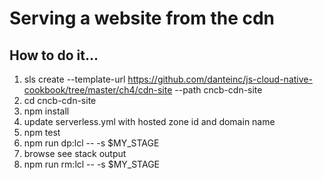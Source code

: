 # Serving a website from the cdn

## How to do it...
1. sls create --template-url https://github.com/danteinc/js-cloud-native-cookbook/tree/master/ch4/cdn-site --path cncb-cdn-site
2. cd cncb-cdn-site
3. npm install
4. update serverless.yml with hosted zone id and domain name
5. npm test
7. npm run dp:lcl -- -s $MY_STAGE
8. browse <WebsiteURL> see stack output
9. npm run rm:lcl -- -s $MY_STAGE

